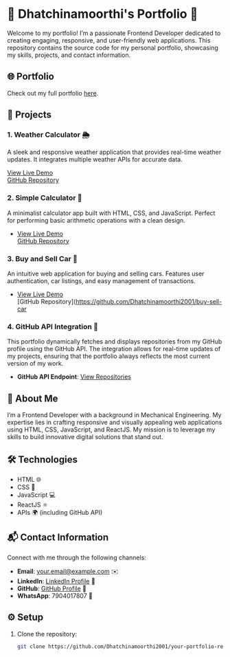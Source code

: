 # 🌟 Dhatchinamoorthi's Portfolio 🌟

Welcome to my portfolio! I’m a passionate Frontend Developer dedicated to creating engaging, responsive, and user-friendly web applications. This repository contains the source code for my personal portfolio, showcasing my skills, projects, and contact information.
## 🌐 Portfolio

Check out my full portfolio [here](https://my-portfolio-api.netlify.app/).


## 🚀 Projects

### 1. Weather Calculator 🌦️
A sleek and responsive weather application that provides real-time weather updates. It integrates multiple weather APIs for accurate data.

 [View Live Demo](https://myportfolio-dhatchinamoorthi.netlify.app/)  
   [GitHub Repository](https://github.com/Dhatchinamoorthi2001/weather-calculator)


### 2. Simple Calculator 🧮
A minimalist calculator app built with HTML, CSS, and JavaScript. Perfect for performing basic arithmetic operations with a clean design.

-  [View Live Demo](https://myportfolio-dhatchinamoorthi.netlify.app/)  
   [GitHub Repository](https://github.com/Dhatchinamoorthi2001/simple-calculator)


### 3. Buy and Sell Car 🚗
An intuitive web application for buying and selling cars. Features user authentication, car listings, and easy management of transactions.

-  [View Live Demo](https://myportfolio-dhatchinamoorthi.netlify.app/)  
   [GitHub Repository](https://github.com/Dhatchinamoorthi2001/buy-sell-car
### 4. GitHub API Integration 🐙
This portfolio dynamically fetches and displays repositories from my GitHub profile using the GitHub API. The integration allows for real-time updates of my projects, ensuring that the portfolio always reflects the most current version of my work.

- **GitHub API Endpoint**: [View Repositories](https://api.github.com/users/Dhatchinamoorthi2001/repos)

## 🌟 About Me

I’m a Frontend Developer with a background in Mechanical Engineering. My expertise lies in crafting responsive and visually appealing web applications using HTML, CSS, JavaScript, and ReactJS. My mission is to leverage my skills to build innovative digital solutions that stand out.

## 🛠️ Technologies

- HTML 🌐
- CSS 🎨
- JavaScript 💻
- ReactJS ⚛️
- APIs 🌍 (including GitHub API)

## 📬 Contact Information

Connect with me through the following channels:

- **Email**: your.email@example.com ✉️
- **LinkedIn**: [LinkedIn Profile](#) 💼
- **GitHub**: [GitHub Profile](https://github.com/Dhatchinamoorthi2001) 🐙
- **WhatsApp**: 7904017807 📱

## ⚙️ Setup

1. Clone the repository:
   ```bash
   git clone https://github.com/Dhatchinamoorthi2001/your-portfolio-repo.git

